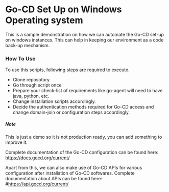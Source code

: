 # Go-CD Set Up on Windows Operating system
This is a sample demonstration on how we can automate the Go-CD set-up on windows instances. This can help in keeping our environment as a code back-up mechanism.

### How To Use
To use this scripts, following steps are required to execute.
* Clone reposotory
* Go through script once
* Prepare your check-list of requirements like go-agent will need to have java, python, etc.
* Change installation scripts accordingly.
* Decide the authentication methods required for Go-CD access and change domain-join or configuration steps accordingly.

##### Note
This is just a demo so it is not production ready, you can add something to improve it.

Complete documentation of the Go-CD configuration can be found here:
https://docs.gocd.org/current/

Apart from this, we can also make use of Go-CD APIs for various configuration after installation of Go-CD softwares. Complete documentation about APIs can be found here:
#https://api.gocd.org/current/

